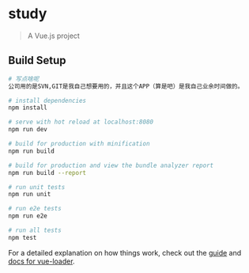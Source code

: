 # study

> A Vue.js project

## Build Setup

``` bash
# 写点啥呢
公司用的是SVN,GIT是我自己想要用的，并且这个APP（算是吧）是我自己业余时间做的。

# install dependencies
npm install

# serve with hot reload at localhost:8080
npm run dev

# build for production with minification
npm run build

# build for production and view the bundle analyzer report
npm run build --report

# run unit tests
npm run unit

# run e2e tests
npm run e2e

# run all tests
npm test
```

For a detailed explanation on how things work, check out the [guide](http://vuejs-templates.github.io/webpack/) and [docs for vue-loader](http://vuejs.github.io/vue-loader).
